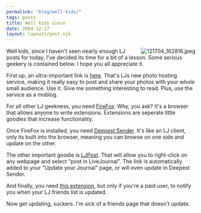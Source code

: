 ```yaml
---
permalink: "blog/well-kids/"
tags: posts
title: Well kids since
date: 2004-12-17
layout: layouts/post.njk
---
```


[<img src="http://pics.livejournal.com/wasson/pic/0000e8x9" alt="121704_162816.jpeg" border="0" align="right" />][1]Well kids, since I haven't seen nearly enough LJ posts for today, I've decided its time for a bit of a lesson. Some serious geekery is contained below. I hope you all appreciate it.

First up, an ultra-important link is [here][2]. That's LJs new photo hosting service, making it really easy to post and share your photos with your whole small audience. Use it. Give me something interesting to read. Plus, use the service as a moblog.

For all other LJ geekness, you need [FireFox][3]. Why, you ask? It's a browser that allows anyone to write extensions. Extensions are seperate little goodies that increase functionality.

Once FireFox is installed, you need [Deepest Sender][4]. It's like an LJ client, only its built into the browser, meaning you can browse on one side and update on the other.

The other important goodie is [LJPost][5]. That will allow you to right-click on any webpage and select "post in LiveJournal". The link is automatically added to your "Update your Journal" page, or will even update in Deepest Sender.

And finally, you need [this extension][6], but only if you're a paid user, to notify you when your LJ friends list is updated. 

Now get updating, suckers. I'm sick of a friends page that doesn't update.

 [1]: http://pics.livejournal.com/wasson/pic/0000e8x9/
 [2]: http://pics.livejournal.com
 [3]: http://www.firefox.com
 [4]: http://deepestsender.mozdev.org/
 [5]: http://ljpost.mozdev.org/
 [6]: http://www.aypwip.org/cvs/index.pl/firefox-extensions/lj_friends/
